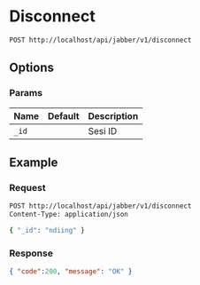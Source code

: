 # Disconnect

<!--
@category Common
-->

```bash
POST http://localhost/api/jabber/v1/disconnect
```

## Options

### Params

Name | Default | Description
--- | --- | ---
`_id` |  | Sesi ID

## Example

### Request

```bash
POST http://localhost/api/jabber/v1/disconnect
Content-Type: application/json

{ "_id": "ndiing" }
```

### Response

```json
{ "code":200, "message": "OK" }
```
